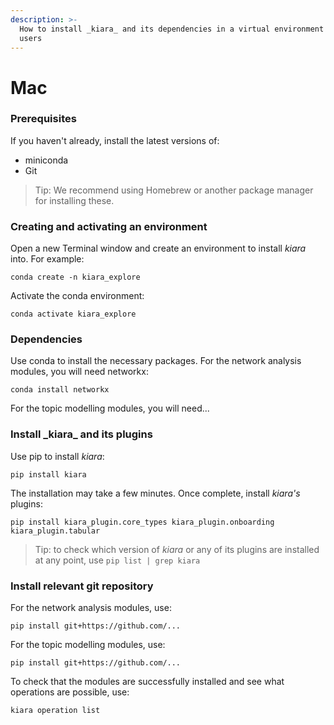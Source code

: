 ```yaml
---
description: >-
  How to install _kiara_ and its dependencies in a virtual environment for Mac
  users
---
```


# Mac

### Prerequisites&#x20;

If you haven't already, install the latest versions of:

* miniconda
* Git

> Tip: We recommend using Homebrew or another package manager for installing these.

### Creating and activating an environment

Open a new Terminal window and create an environment to install _kiara_ into. For example:

```⏎
conda create -n kiara_explore
```

Activate the conda environment:&#x20;

```⏎
conda activate kiara_explore
```

### Dependencies

Use conda to install the necessary packages. For the network analysis modules, you will need networkx:&#x20;

```⏎
conda install networkx
```

For the topic modelling modules, you will need...

### Install \_kiara\_ and its plugins

Use pip to install _kiara_:

```⏎
pip install kiara
```

The installation may take a few minutes. Once complete, install _kiara's_ plugins:

```
pip install kiara_plugin.core_types kiara_plugin.onboarding kiara_plugin.tabular
```

> Tip: to check which version of _kiara_ or any of its plugins are installed at any point, use `pip list | grep kiara`&#x20;

### Install relevant git repository

For the network analysis modules, use:

```⏎
pip install git+https://github.com/...
```

For the topic modelling modules, use:

```⏎
pip install git+https://github.com/...
```

To check that the modules are successfully installed and see what operations are possible, use:

```⏎
kiara operation list
```
